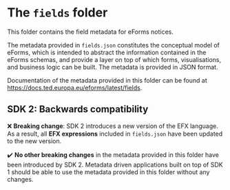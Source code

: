 # The `fields` folder

This folder contains the field metadata for eForms notices. 

The metadata provided in `fields.json` constitutes the conceptual model of eForms, which is intended to abstract the information contained in the eForms schemas, and provide a layer on top of which forms, visualisations, and business logic can be built. The metadata is provided in JSON format.

Documentation of the metadata provided in this folder can be found at https://docs.ted.europa.eu/eforms/latest/fields.

## SDK 2: Backwards compatibility

:x: **Breaking change**: SDK 2 introduces a new version of the EFX language. As a result, all **EFX expressions** included in `fields.json` have been updated to the new version.

:heavy_check_mark: **No other breaking changes** in the metadata provided in this folder have been introduced by SDK 2. Metadata driven applications built on top of SDK 1 should be able to use the metadata provided in this folder without any changes. 